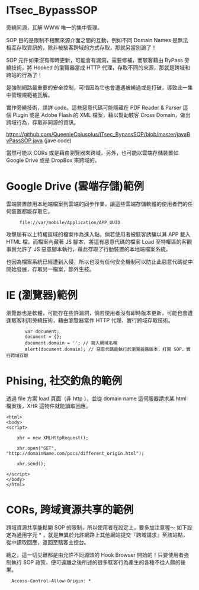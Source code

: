 # ITsec_BypassSOP
旁繞同源，瓦解 WWW 唯一的集中管理。

SOP 目的是限制不相關來源介面之間的互動，例如不同 Domain Names 是無法相互存取資訊的，除非被駭客跨域的方式存取，那就另當別論了！

SOP 元件如果沒有即時更新，可能會有漏洞，需要修補，而駭客藉由 ByPass 旁繞技術，將 Hooked 的瀏覽器當成 HTTP 代理，存取不同的來源，那就是跨域和跨站的行為了！

是強制網路最重要的安全控制，可惜因為它也會遭遇被繞過或是打破，導致此一集中管理規範被瓦解。

實作旁繞技術，請詳 code。這些惡意代碼可能隱藏在 PDF Reader & Parser 這個 Plugin 或是 Adobe Flash 的 XML 檔案，藉以幫助駭客 Cross Domain，做出跨域行為，存取非同源的資訊。

https://github.com/QueenieCplusplus/ITsec_BypassSOP/blob/master/javaByPassSOP.java (jave code)

當然可能以 CORs 或是藉由瀏覽器來跨域，另外，也可能以雲端存儲裝置如 Google Drive 或是 DropBox 來跨域的。

# Google Drive (雲端存儲)範例

雲端裝置啟用本地端檔案到雲端的同步作業，讓這些雲端存儲軟體的使用者們的任何裝置都能存取它。

         file://var/mobile/Application/APP_UUID
         
攻擊屆有以上特權區域的檔案作為進入點。倘若使用者被駭客誘騙以其 APP 載入 HTML 檔，而檔案內藏著 JS 腳本，將這有惡意代碼的檔案 Load 至特權區的客觀事實允許了 JS 惡意腳本執行，藉此存取了行動裝置的本地端檔案系統。

也因為檔案系統已經遭到入侵，所以也沒有任何安全機制可以防止此惡意代碼從中開始發展，存取另一檔案，節外生枝。

# IE (瀏覽器)範例

瀏覽器也是軟體，可能存在些許漏洞，倘若使用者沒有即時版本更新，可能也會遭逢駭客利用旁繞技術，藉由瀏覽器當作 HTTP 代理，實行跨域存取技術。

           var document;
           document = {};
           document.domain = ''; // 寫入網域名稱
           alert(document.domain); // 惡意代碼能執行於瀏覽器舊版本，打開 SOP，實行跨域存取

# Phising, 社交釣魚的範例

透過 file 方案 load 頁面（非 http ），並從 domain name 這伺服器請求某 html 檔案後，XHR 這物件就能讀取回應。

    <html>
    <body>
    <script>
        
        xhr = new XMLHttpRequest();
        
        xhr.open("GET", "http://domainName.com/pocs/different_origin.html");
        
        xhr.send();
       
    </script>
    </body>
    </html>

# CORs, 跨域資源共享的範例

跨域資源共享能鬆開 SOP 的限制，所以使用者在設定上，要多加注意喔～ 如下設定為通用字元 * ，就是無異於允許網路上其他網站提交『跨域請求』至該站點，從中讀取回應，返回至駭客主控台。

總之，這一切災難都是由允許不同源頭的 Hook Browser 開始的！只要使用者強制執行 SOP 政策，便可遠離之後所述的很多駭客行為產生的各種不從人願的後果。

      Access-Control-Allow-Origin: *
